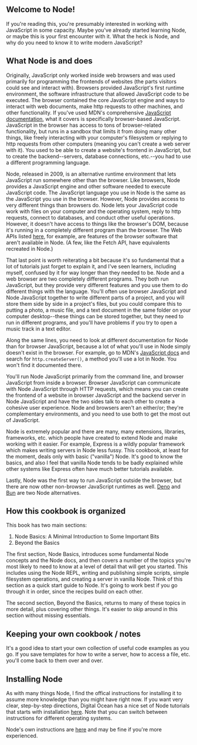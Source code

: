 
## Welcome to Node!

If you're reading this, you're presumably interested in working with JavaScript in some capacity. Maybe you've already started learning Node, or maybe this is your first encounter with it. What the heck is Node, and why do you need to know it to write modern JavaScript?

## What Node is and does

Originally, JavaScript only worked inside web browsers and was used primarily for programming the frontends of websites (the parts visitors could see and interact with). Browsers provided JavaScript's first runtime environment, the software infrastructure that allowed JavaScript code to be executed. The browser contained the core JavaScript engine and ways to interact with web documents, make http requests to other machines, and other functionality. If you've used MDN's comprehensive [JavaScript documentation](https://developer.mozilla.org/en-US/docs/Web/JavaScript/Reference), what it covers is specifically browser-based JavaScript. JavaScript in the browser has access to tons of browser-related functionality, but runs in a sandbox that limits it from doing many other things, like freely interacting with your computer's filesystem or replying to http requests from other computers (meaning you can't create a web server with it). You used to be able to create a website's frontend in JavaScript, but to create the backend--servers, database connections, etc.--you had to use a different programming language. 

Node, released in 2009, is an alternative runtime environment that lets JavaScript run somewhere other than the browser. Like browsers, Node provides a JavaScript engine and other software needed to execute JavaScript code. The JavaScript language you use in Node is the same as the JavaScript you use in the browser. However, Node provides access to very different things than browsers do. Node lets your JavaScript code work with files on your computer and the operating system, reply to http requests, connect to databases, and conduct other useful operations. However, it doesn't have access to things like the browser's DOM, because it's running in a completely different program than the browser. The Web APIs listed [here](https://developer.mozilla.org/en-US/docs/Web/API), for example, are features of the browser software that aren't available in Node. (A few, like the Fetch API, have equivalents recreated in Node.)  

That last point is worth reiterating a bit because it's so fundamental that a lot of tutorials just forget to explain it, and I've seen learners, including myself, confused by it for way longer than they needed to be. Node and a web browser are two completely different programs. They both run JavaScript, but they provide very different features and you use them to do different things with the language. You'll often use browser JavaScript and Node JavaScript together to write different parts of a project, and you will store them side by side in a project's files, but you could compare this to putting a photo, a music file, and a text document in the same folder on your computer desktop--these things can be stored together, but they need to run in different programs, and you'll have problems if you try to open a music track in a text editor. 

Along the same lines, you need to look at different documentation for Node than for browser JavaScript, because a lot of what you'll use in Node simply doesn't exist in the browser. For example, go to MDN's [JavaScript docs](https://developer.mozilla.org/en-US/docs/Web/JavaScript/Reference) and search for `http.createServer()`, a method you'll use a lot in Node. You won't find it documented there. 

You'll run Node JavaScript primarily from the command line, and browser JavaScript from inside a browser. Browser JavaScript can communicate with Node JavaScript through HTTP requests, which means you can create the frontend of a website in browser JavaScript and the backend server in Node JavaScript and have the two sides talk to each other to create a cohesive user experience. Node and browsers aren't an either/or; they're complementary environments, and you need to use both to get the most out of JavaScript. 

Node is extremely popular and there are many, many extensions, libraries, frameworks, etc. which people have created to extend Node and make working with it easier. For example, Express is a wildly popular framework which makes writing servers in Node less fussy. This cookbook, at least for the moment, deals only with basic ("vanilla") Node. It's good to know the basics, and also I feel that vanilla Node tends to be badly explained while other systems like Express often have much better tutorials available.  

Lastly, Node was the first way to run JavaScript outside the browser, but there are now other non-browser JavaScript runtimes as well. [Deno](https://deno.com/) and [Bun](https://bun.sh/docs/runtime/jsx) are two Node alternatives. 

## How this cookbook is organized

This book has two main sections: 
1) Node Basics: A Minimal Introduction to Some Important Bits
2) Beyond the Basics

The first section, Node Basics, introduces some fundamental Node concepts and the Node docs, and then covers a number of the topics you're most likely to need to know at a level of detail that will get you started. This includes using the Node REPL, writing and publishing simple scripts, simple filesystem operations, and creating a server in vanilla Node. Think of this section as a quick start guide to Node. It's going to work best if you go through it in order, since the recipes build on each other. 

The second section, Beyond the Basics, returns to many of these topics in more detail, plus covering other things. It's easier to skip around in this section without missing essentials. 

## Keeping your own cookbook / notes

It's a good idea to start your own collection of useful code examples as you go. If you save templates for how to write a server, how to access a file, etc. you'll come back to them over and over. 

## Installing Node

As with many things Node, I find the offical instructions for installing it to assume more knowledge than you might have right now. If you want very clear, step-by-step directions, Digital Ocean has a nice set of Node tutorials that starts with installation [here](https://www.digitalocean.com/community/tutorials/how-to-install-node-js-and-create-a-local-development-environment-on-macos). Note that you can switch between instructions for different operating systems.

Node's own instructions are [here](https://nodejs.org/en/learn/getting-started/how-to-install-nodejs) and may be fine if you're more experienced. 
